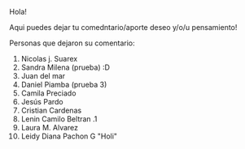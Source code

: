 Hola!


Aqui puedes dejar tu comedntario/aporte deseo y/o/u pensamiento!


Personas que dejaron su comentario:

1. Nicolas j. Suarex
2. Sandra Milena (prueba) :D
3. Juan del mar 
4. Daniel Piamba (prueba 3)
5. Camila Preciado
6. Jesús Pardo
7. Cristian Cardenas
8. Lenin Camilo Beltran .1
9. Laura M. Alvarez
10. Leidy Diana Pachon G "Holi"
